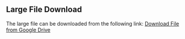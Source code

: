 ## Large File Download

The large file can be downloaded from the following link:
[Download File from Google Drive](https://drive.google.com/file/d/12sqBiUZyDzsw_HahgJx6ToSPMikEbezb/view?usp=drive_link)

